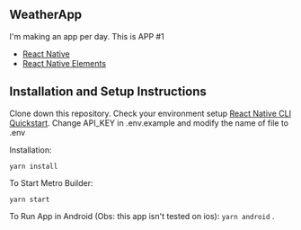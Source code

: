 ## WeatherApp 

I'm making an app per day. This is APP #1  
- [React Native](https://reactnative.dev/)
- [React Native Elements](https://reactnativeelements.com/)

## Installation and Setup Instructions  

Clone down this repository. Check your environment setup [React Native CLI Quickstart](https://reactnative.dev/docs/environment-setup).
Change API_KEY in .env.example and modify the name of file to .env   

Installation:

`yarn install`

To Start Metro Builder:

`yarn start`

To Run App in Android (Obs: this app isn't tested on ios):
`yarn android`
.
